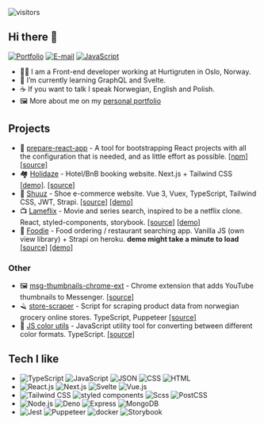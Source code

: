 ![visitors](https://visitor-badge.laobi.icu/badge?page_id=bartektelec.bartektelec-readme)

## Hi there 👋

[![Portfolio](https://img.shields.io/badge/-Website-4285F4?style=flat&logo=google-chrome&logoColor=white)][URLportfolio]
[![E-mail](https://img.shields.io/badge/-E--mail-D14836?style=flat&logo=gmail&logoColor=white)][URLEmail]
[![JavaScript](https://img.shields.io/badge/-LinkedIn-0077B5?style=flat&logo=linkedin&logoColor=white)][URLlinkedin]

- 👨‍💻 I am a Front-end developer working at Hurtigruten in Oslo, Norway.
- 🌱 I’m currently learning GraphQL and Svelte.
- ☕ If you want to talk I speak Norwegian, English and Polish.
- 🖼 More about me on my [personal portfolio](https://btelec.no/)

## Projects
- 🥏 [prepare-react-app](https://github.com/bartektelec/prepare-react-app) - A tool for bootstrapping React projects with all the configuration that is needed, and as little effort as possible. [[npm]](https://www.npmjs.com/package/prepare-react-app) [[source]](https://github.com/bartektelec/prepare-react-app)
- 🏘 [Holidaze](https://github.com/bartektelec/holidaze) - Hotel/BnB booking website. Next.js + Tailwind CSS [[demo]](https://holidaze-bartektelec.vercel.app/). [[source]](https://github.com/bartektelec/holidaze)
- 👟 [Shuuz](https://github.com/bartektelec/shuuz-client) - Shoe e-commerce website. Vue 3, Vuex, TypeScript, Tailwind CSS, JWT, Strapi. [[source]](https://github.com/bartektelec/shuuz-client) [[demo]](https://bartektelec.github.io/shuuz-client/)
- 📺 [Lameflix](https://github.com/bartektelec/react-netflix-clone) - Movie and series search, inspired to be a netflix clone. React, styled-components, storybook. [[source]](https://github.com/bartektelec/react-netflix-clone) [[demo]](https://bartektelec.github.io/react-netflix-clone/)
- 🍔 [Foodie](https://github.com/bartektelec/foodie-app) - Food ordering / restaurant searching app. Vanilla JS (own view library) + Strapi on heroku. **demo might take a minute to load** [[source]](https://github.com/bartektelec/foodie-app) [[demo]](https://bartektelec.github.io/foodie-app/index.html)

### Other
- 🖼 [msg-thumbnails-chrome-ext](https://github.com/bartektelec/msg-thumbnails-chrome-ext) - Chrome extension that adds YouTube thumbnails to Messenger. [[source]](https://github.com/bartektelec/msg-thumbnails-chrome-ext)
- 🪒 [store-scraper](https://github.com/bartektelec/store-scraper) - Script for scraping product data from norwegian grocery online stores. TypeScript, Puppeteer [[source]](https://github.com/bartektelec/store-scraper)
- 🎨 [JS color utils](https://github.com/bartektelec/color-utils) - JavaScript utility tool for converting between different color formats. TypeScript. [[source]](https://github.com/bartektelec/color-utils)

## Tech I like 
- ![TypeScript](https://img.shields.io/badge/-TypeScript-3178C6?style=flat&logo=typescript&logoColor=white) ![JavaScript](https://img.shields.io/badge/-JavaScript-F7DF1E?style=flat&logo=javascript&logoColor=black) ![JSON](https://img.shields.io/badge/-JSON-black?style=flat&logo=json&logoColor=white) ![CSS](https://img.shields.io/badge/-CSS3-1572B6?style=flat&logo=css3&logoColor=white) ![HTML](https://img.shields.io/badge/-HTML5-E34F26?style=flat&logo=html5&logoColor=white)
- ![React.js](https://img.shields.io/badge/-React.js-0088CC?style=flat&logo=react&logoColor=white) ![Next.js](https://img.shields.io/badge/-Next.js-black?style=flat&logo=next.js&logoColor=white) ![Svelte](https://img.shields.io/badge/-Svelte-FF3E00?style=flat&logo=svelte&logoColor=white) ![Vue.js](https://img.shields.io/badge/-Vue-4FC08D?style=flat&logo=vue.js&logoColor=white)
- ![Tailwind CSS](https://img.shields.io/badge/-Tailwind-38B2AC?style=flat&logo=tailwind-css&logoColor=white) ![styled components](https://img.shields.io/badge/-Styled--components-DB7093?style=flat&logo=styled-components&logoColor=white) ![Scss](https://img.shields.io/badge/-Sass-CC6699?style=flat&logo=sass&logoColor=white) ![PostCSS](https://img.shields.io/badge/-PostCSS-DD3A0A?style=flat&logo=postcss&logoColor=white)
- ![Node.js](https://img.shields.io/badge/-Node.js-339933?style=flat&logo=node.js&logoColor=white) ![Deno](https://img.shields.io/badge/-Deno-black?style=flat&logo=deno) ![Express](https://img.shields.io/badge/-Express-black?style=flat&logo=express&logoColor=white) ![MongoDB](https://img.shields.io/badge/-MongoDB-47A248?style=flat&logo=mongodb&logoColor=white)
- ![Jest](https://img.shields.io/badge/-Jest-C21325?style=flat&logo=jest&logoColor=white) ![Puppeteer](https://img.shields.io/badge/🪒-Puppeteer-40b5a4?style=flat&labelColor=40b5a4) ![docker](https://img.shields.io/badge/-Docker-2496ED?style=flat&logo=docker&logoColor=white) ![Storybook](https://img.shields.io/badge/-Storybook-FF4785?style=flat&logo=storybook&logoColor=white)


[URLemail]:mailto:bartektelec@gmail.com
[URLportfolio]:https://www.btelec.no/
[URLlinkedin]:https://www.linkedin.com/in/bart-telec
